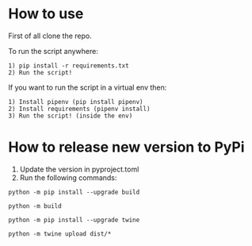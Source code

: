 # How to use

First of all clone the repo.

To run the script anywhere:
    
    1) pip install -r requirements.txt
    2) Run the script!

If you want to run the script in a virtual env then:
    
    1) Install pipenv (pip install pipenv)
    2) Install requirements (pipenv install)
    3) Run the script! (inside the env)


# How to release new version to PyPi

1) Update the version in pyproject.toml
2) Run the following commands:

```python -m pip install --upgrade build```

```python -m build```

```python -m pip install --upgrade twine```

```python -m twine upload dist/*```
